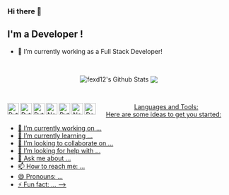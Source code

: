 ### Hi there :wave:

## I'm a Developer !
- :telescope: I’m currently working as a Full Stack Developer!

<br />

<p align = "center">
  <img align="center" src="https://readme-stats-github.vercel.app/api?username=fexd12&show_icons=true&include_all_commits=true&count_private=true&theme=radical" alt="fexd12's Github Stats" />
  <img align="center" src="https://readme-stats-github.vercel.app/api/top-langs/?username=fexd12&theme=radical&count_private=true" />
</p>
<br />

<p align="center"=>
    <a href="https://github.com/fexd12/%22%3E<img src="https://img.shields.io/github/followers/fexd12.svg?label=GitHub&style=social" alt="GitHub"></a>&nbsp;&nbsp;
    <a href="https://www.linkedin.com/in/felipe-amorim-de-melo-a88a80158/%22%3E<img src="https://img.shields.io/badge/LinkedIn--_.svg?style=social&logo=linkedin" alt="LinkedIn</a>

<br />
</p>
<br />

### Languages and Tools:

<img align="left" alt="Python" width="26px" src="https://cdn.jsdelivr.net/npm/simple-icons@3.4.0/icons/c.svg" />
<img align="left" alt="Python" width="26px" src="https://cdn.jsdelivr.net/npm/simple-icons@3.4.0/icons/python.svg" />
<img align="left" alt="Python" width="26px" src="https://cdn.jsdelivr.net/npm/simple-icons@3.4.0/icons/javascript.svg" />
<img align="left" alt="Node.js" width="26px" src="https://cdn.jsdelivr.net/npm/simple-icons@3.4.0/icons/node-dot-js.svg" />
<img align="left" alt="Python" width="26px" src="https://cdn.jsdelivr.net/npm/simple-icons@3.4.0/icons/vue-dot-js.svg" />
<img align="left" alt="Node.js" width="26px" src="https://cdn.jsdelivr.net/npm/simple-icons@3.4.0/icons/postgresql.svg" />
<img align="left" alt="Docker" width="26px" src="https://cdn.jsdelivr.net/npm/simple-icons@3.4.0/icons/docker.svg" />

<br />
Here are some ideas to get you started:

- 🔭 I’m currently working on ...
- 🌱 I’m currently learning ...
- 👯 I’m looking to collaborate on ...
- 🤔 I’m looking for help with ...
- 💬 Ask me about ...
- 📫 How to reach me: ...
- 😄 Pronouns: ...
- ⚡ Fun fact: ...
-->

